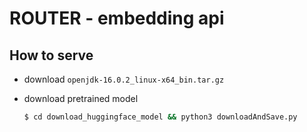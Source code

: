 # ROUTER - embedding api

## How to serve

- download `openjdk-16.0.2_linux-x64_bin.tar.gz`

- download pretrained model

  ```bash
  $ cd download_huggingface_model && python3 downloadAndSave.py
  ```
